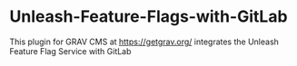 # Unleash-Feature-Flags-with-GitLab
This plugin for GRAV CMS at https://getgrav.org/ integrates the Unleash Feature Flag Service with GitLab

